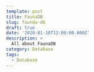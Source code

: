 ```yaml
---
template: post
title: FaunaDB
slug: faunda-db
draft: true
date: '2020-01-10T12:00:00.000Z'
description: >
  All about FaunaDB
category: Database
tags:
  - Database
---
```

